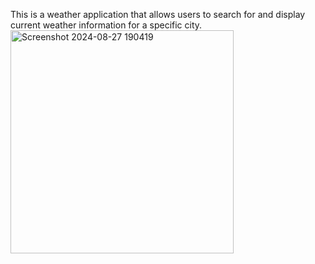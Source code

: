 This is a weather application that allows users to search for and display current weather information for a specific city. 
<img width="357" alt="Screenshot 2024-08-27 190419" src="https://github.com/user-attachments/assets/b2dd15c6-5dda-46c1-aa45-f669e95e4dce">
